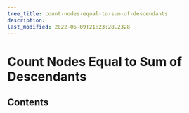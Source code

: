 ```yaml
---
tree_title: count-nodes-equal-to-sum-of-descendants
description: 
last_modified: 2022-06-09T21:23:28.2328
---
```


# Count Nodes Equal to Sum of Descendants

## Contents
